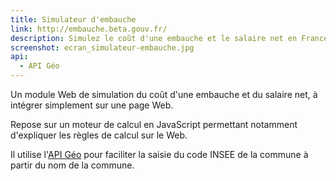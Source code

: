 ```yaml
---
title: Simulateur d'embauche
link: http://embauche.beta.gouv.fr/
description: Simulez le coût d'une embauche et le salaire net en France
screenshot: ecran_simulateur-embauche.jpg
api:
  - API Géo
---
```


Un module Web de simulation du coût d'une embauche et du salaire net, à intégrer simplement sur une page Web.

Repose sur un moteur de calcul en JavaScript permettant notamment d'expliquer les règles de calcul sur le Web.

Il utilise l'[API Géo](https://api.gouv.fr/api/api-geo.html) pour faciliter la saisie du code INSEE de la commune à partir du nom de la commune.
